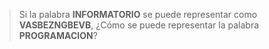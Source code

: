 > Si la palabra **INFORMATORIO** se puede representar como  **VASBEZNGBEVB**, ¿Cómo se puede representar la palabra **PROGRAMACION**?